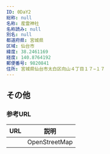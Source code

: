 ```yaml
---
ID: 0DaY2
総称: null
名称: 産霊神社
名称読み: null
別名: null
都道府県: 宮城県
区域: 仙台市
緯度: 38.2461169
経度: 140.8764192
郵便番号: 9820841
住所: 宮城県仙台市太白区向山４丁目１７−１７
---
```


## その他

### 参考URL

| URL | 説明          |
| --- | ------------- |
|     | OpenStreetMap |

